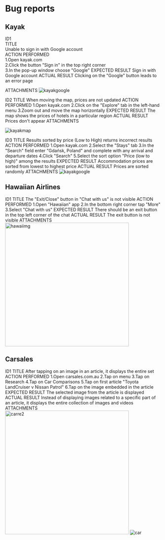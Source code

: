 # Bug reports

## Kayak

ID1  
TITLE  
Unable to sign in with Google account  
ACTION PERFORMED  
1.Open kayak.com  
2.Click the button "Sign in" in the top right corner  
3.In the pop-up window choose "Google"
EXPECTED RESULT
Sign in with Google account
ACTUAL RESULT
Clicking on the "Google" button leads to an error page

ATTACHMENTS
<img src='https://i.ibb.co/fk6vFtV/kayakgoogle.jpg' alt='kayakgoogle' border='0'>


ID2
TITLE
When moving the map, prices are not updated
ACTION PERFORMED
1.Open kayak.com
2.Click on the "Explore" tab in the left-hand menu
3.Zoom out and move the map horizontally
EXPECTED RESULT
The map shows the prices of hotels in a particular region
ACTUAL RESULT
Prices don't appear
ATTACHMENTS

<img src='https://i.ibb.co/SXN6H2v/kayakmap.jpg' alt='kayakmap' border='0'>


ID3
TITLE
Results sorted by price (Low to High) returns incorrect results
ACTION PERFORMED
1.Open kayak.com
2.Select the "Stays" tab
3.In the "Search" field enter "Gdańsk, Poland" and complete with any arrival and departure dates
4.Click "Search"
5.Select the sort option "Price (low to high)" among the results
EXPECTED RESULT
Accommodation prices are sorted from lowest to highest price
ACTUAL RESULT
Prices are sorted randomly
ATTACHMENTS
<img src='https://i.ibb.co/nQvmR2C/kayaksortprice.jpg' alt='kayakgoogle' border='0'>


## Hawaiian Airlines

ID1
TITLE
The "Exit/Close" button in "Chat with us" is not visible
ACTION PERFORMED
1.Open "Hawaiian" app
2.In the bottom right corner tap "More"
3.Select "Chat with us"
EXPECTED RESULT
There should be an exit button in the top left corner of the chat
ACTUAL RESULT
The exit button is not visible
ATTACHMENTS
<img src='https://i.ibb.co/CWyWgMs/hawaiimg.png' alt='hawaiimg' border='0' height='400px'>



## Carsales

ID1
TITLE
After tapping on an image in an article, it displays the entire set
ACTION PERFORMED
1.Open carsales.com.au
2.Tap on menu
3.Tap on Research
4.Tap on Car Comparisons
5.Tap on first article "Toyota LandCruiser v Nissan Patrol"
6.Tap on the image embedded in the article
EXPECTED RESULT
The selected image from the article is displayed
ACTUAL RESULT
Instead of displaying images related to a specific part of an article, it displays the entire collection of images and videos
ATTACHMENTS
<img src='https://i.ibb.co/bs26swy/carre2.jpg' alt='carre2' border='0' height='400px'>
![car](https://i.ibb.co/bs26swy/carre2.jpg "car")

